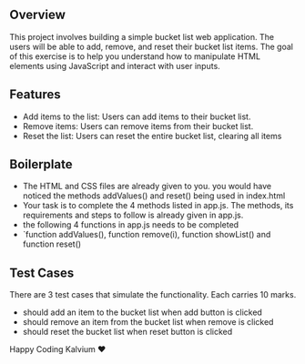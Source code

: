 ## Overview
This project involves building a simple bucket list web application. The users will be able to add, remove, and reset their bucket list items. The goal of this exercise is to help you understand how to manipulate HTML elements using JavaScript and interact with user inputs.

## Features
- Add items to the list: Users can add items to their bucket list.
- Remove items: Users can remove items from their bucket list.
- Reset the list: Users can reset the entire bucket list, clearing all items

## Boilerplate
- The HTML and CSS files are already given to you. you would have noticed the methods addValues() and reset() being used in index.html
- Your task is to complete the 4 methods listed in app.js. The methods, its requirements and steps to follow is already given in app.js.
- the following 4 functions in app.js needs to be completed
- `function addValues(), function remove(i), function showList() and function reset() 

## Test Cases
There are 3 test cases that simulate the functionality. Each carries 10 marks.
- should add an item to the bucket list when add button is clicked	
- should remove an item from the bucket list when remove is clicked	
- should reset the bucket list when reset button is clicked

Happy Coding Kalvium ❤️
